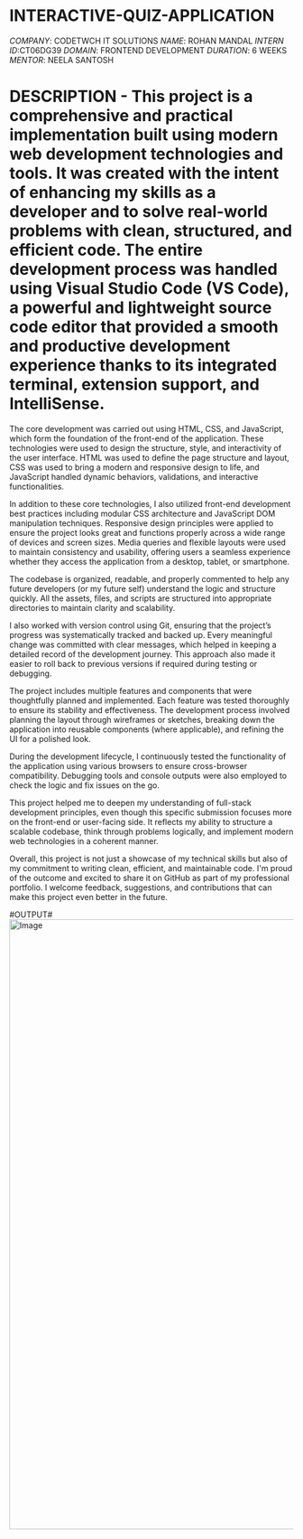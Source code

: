 # INTERACTIVE-QUIZ-APPLICATION
*COMPANY*: CODETWCH IT SOLUTIONS
*NAME*: ROHAN MANDAL
*INTERN ID*:CT06DG39
*DOMAIN*: FRONTEND DEVELOPMENT
*DURATION*: 6 WEEKS
*MENTOR*: NEELA SANTOSH

# DESCRIPTION  - This project is a comprehensive and practical implementation built using modern web development technologies and tools. It was created with the intent of enhancing my skills as a developer and to solve real-world problems with clean, structured, and efficient code. The entire development process was handled using Visual Studio Code (VS Code), a powerful and lightweight source code editor that provided a smooth and productive development experience thanks to its integrated terminal, extension support, and IntelliSense.

The core development was carried out using HTML, CSS, and JavaScript, which form the foundation of the front-end of the application. These technologies were used to design the structure, style, and interactivity of the user interface. HTML was used to define the page structure and layout, CSS was used to bring a modern and responsive design to life, and JavaScript handled dynamic behaviors, validations, and interactive functionalities.

In addition to these core technologies, I also utilized front-end development best practices including modular CSS architecture and JavaScript DOM manipulation techniques. Responsive design principles were applied to ensure the project looks great and functions properly across a wide range of devices and screen sizes. Media queries and flexible layouts were used to maintain consistency and usability, offering users a seamless experience whether they access the application from a desktop, tablet, or smartphone.

The codebase is organized, readable, and properly commented to help any future developers (or my future self) understand the logic and structure quickly. All the assets, files, and scripts are structured into appropriate directories to maintain clarity and scalability.

I also worked with version control using Git, ensuring that the project’s progress was systematically tracked and backed up. Every meaningful change was committed with clear messages, which helped in keeping a detailed record of the development journey. This approach also made it easier to roll back to previous versions if required during testing or debugging.

The project includes multiple features and components that were thoughtfully planned and implemented. Each feature was tested thoroughly to ensure its stability and effectiveness. The development process involved planning the layout through wireframes or sketches, breaking down the application into reusable components (where applicable), and refining the UI for a polished look.

During the development lifecycle, I continuously tested the functionality of the application using various browsers to ensure cross-browser compatibility. Debugging tools and console outputs were also employed to check the logic and fix issues on the go.

This project helped me to deepen my understanding of full-stack development principles, even though this specific submission focuses more on the front-end or user-facing side. It reflects my ability to structure a scalable codebase, think through problems logically, and implement modern web technologies in a coherent manner.

Overall, this project is not just a showcase of my technical skills but also of my commitment to writing clean, efficient, and maintainable code. I'm proud of the outcome and excited to share it on GitHub as part of my professional portfolio. I welcome feedback, suggestions, and contributions that can make this project even better in the future.

#OUTPUT# 
<img width="1920" height="1080" alt="Image" src="https://github.com/user-attachments/assets/ef2b3fcd-eea7-475e-9ec7-30e86da18098" />
